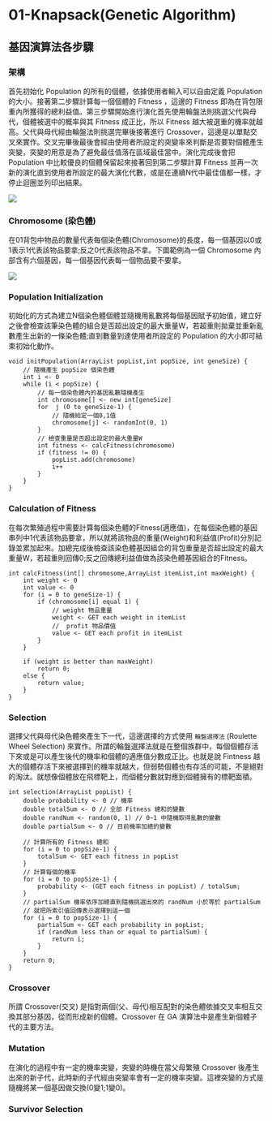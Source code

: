 # 01-Knapsack(Genetic Algorithm)

## 基因演算法各步驟

### 架構
首先初始化 Population 的所有的個體，依據使用者輸入可以自由定義 Population 的大小。接著第二步驟計算每一個個體的 Fitness ，這邊的 Fitness 即為在背包限重內所獲得的總利益值。第三步驟開始進行演化首先使用輪盤法則挑選父代與母代，個體被選中的概率與其 Fitness 成正比，所以 Fitness 越大被選重的機率就越高。父代與母代經由輪盤法則挑選完畢後接著進行 Crossover，這邊是以單點交叉來實作。交叉完畢後最後會經由使用者所設定的突變率來判斷是否要對個體產生突變，突變的用意是為了避免最佳值落在區域最佳當中。演化完成後會把 Population 中比較優良的個體保留起來接著回到第二步驟計算 Fitness 並再一次新的演化直到使用者所設定的最大演化代數，或是在連續N代中最佳值都一樣，才停止迴圈並列印出結果。

![](https://i.imgur.com/MYycv1B.png)


### Chromosome (染色體)
在01背包中物品的數量代表每個染色體(Chromosome)的長度，每一個基因以0或1表示1代表該物品要拿;反之0代表該物品不拿。下圖範例為一個 Chromosome 內部含有六個基因，每一個基因代表每一個物品要不要拿。

![](https://i.imgur.com/ND2NZfd.png)



### Population Initialization
初始化的方式為建立N個染色體個體並隨機用亂數將每個基因賦予初始值，建立好之後會檢查該筆染色體的組合是否超出設定的最大重量W，若超重則拋棄並重新亂數產生出新的一條染色體;直到數量到達使用者所設定的 Population 的大小即可結束初始化動作。


```java=
void initPopulation(ArrayList popList,int popSize, int geneSize) {
    // 隨機產生 popSize 個染色體
    int i <- 0
    while (i < popSize) {
        // 每一個染色體內的基因亂數隨機產生
        int chromosome[] <- new int[geneSize]
        for  j (0 to geneSize-1) {
            // 隨機給定一個0,1值
            chromosome[j] <- randomInt(0, 1)
        }
        // 檢查重量是否超出設定的最大重量W
        int fitness <- calcFitness(chromosome)
        if (fitness != 0) {
            popList.add(chromosome)
            i++
        }
    }
}
```



### Calculation of Fitness
在每次繁殖過程中需要計算每個染色體的Fitness(適應值)，在每個染色體的基因串列中1代表該物品要拿，所以就將該物品的重量(Weight)和利益值(Profit)分別記錄並累加起來。加總完成後檢查該染色體基因組合的背包重量是否超出設定的最大重量W，若超重則回傳0;反之回傳總利益值做為該染色體基因組合的Fitness。

```java=
int calcFitness(int[] chromosome,ArrayList itemList,int maxWeight) {
    int weight <- 0
    int value <- 0
    for (i = 0 to geneSize-1) {
        if (chromosome[i] equal 1) {
            // weight 物品重量
            weight <- GET each weight in itemList
            //  profit 物品價值
            value <- GET each profit in itemList 
        }
    }

    if (weight is better than maxWeight)
        return 0;
    else {
        return value;
    }
}
```


### Selection
選擇父代與母代染色體來產生下一代，這邊選擇的方式使用 `輪盤選擇法` (Roulette Wheel Selection) 來實作。所謂的輪盤選擇法就是在整個族群中，每個個體存活下來或是可以產生後代的機率和個體的適應值分數成正比。也就是說 Fintness 越大的個體存活下來被選擇到的機率就越大，但弱勢個體也有存活的可能，不是絕對的淘汰。就想像個體放在飛標靶上，而個體分數就對應到個體擁有的標靶面積。

```java=
int selection(ArrayList popList) {
    double probability <- 0 // 機率
    double totalSum <- 0 // 全部 Fitness 總和的變數
    double randNum <- random(0, 1) // 0~1 中隨機取得亂數的變數
    double partialSum <- 0 // 目前機率加總的變數

    // 計算所有的 Fitness 總和
    for (i = 0 to popSize-1) {
        totalSum <- GET each fitness in popList
    }
    // 計算每個的機率
    for (i = 0 to popSize-1) {
        probability <- (GET each fitness in popList) / totalSum;
    }
    // partialSum 機率依序加總直到隨機挑選出來的 randNum 小於等於 partialSum
    // 就把所索引值回傳表示選擇到這一個
    for (i = 0 to popSize-1) {
        partialSum <- GET each probability in popList;
        if (randNum less than or equal to partialSum) {
            return i;
        }
    }
    return 0;
}
```



### Crossover
所謂 Crossover(交叉) 是指對兩個(父、母代)相互配對的染色體依據交叉率相互交換其部分基因，從而形成新的個體。Crossover 在 GA 演算法中是產生新個體子代的主要方法。



### Mutation
在演化的過程中有一定的機率突變，突變的時機在當父母繁殖 Crossover 後產生出來的新子代，此時新的子代經由突變率會有一定的機率突變。這裡突變的方式是隨機將某一個基因做交換(0變1;1變0)。


### Survivor Selection

